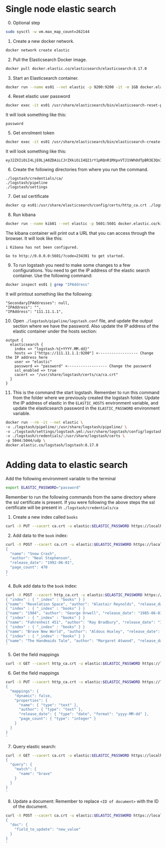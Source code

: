 # Single node elastic search

0. Optional step
```bash
sudo sysctl -w vm.max_map_count=262144
```

1. Create a new docker network.

```bash
docker network create elastic
```

2. Pull the Elasticsearch Docker image.

```bash
docker pull docker.elastic.co/elasticsearch/elasticsearch:8.17.0
```

3. Start an Elasticsearch container.

```bash
docker run --name es01 --net elastic -p 9200:9200 -it -m 1GB docker.elastic.co/elasticsearch/elasticsearch:8.17.0
```

4. Reset elastic user password
```bash
docker exec -it es01 /usr/share/elasticsearch/bin/elasticsearch-reset-password -u elastic
```
It will look something like this:
```
password
```

5. Get enrolment token
```bash
docker exec -it es01 /usr/share/elasticsearch/bin/elasticsearch-create-enrollment-token -s kibana
```
It will look something like this:
```
eyJ2ZXIiOiI4LjE0LjA0ZDAiLCJrZXkiOiI4Q21rY1pRQnR1MXpxVTJ1VWhOdTpBR3E3QnIyc1RsT01sdE5hQ0YtTEFRIn0=
```

6. Create the following directories from where you run the command.
```
./logstash/credentials/ca/
./logstash/pipeline
./logstash/settings
```

7. Get ssl certificate

```bash
docker cp es01:/usr/share/elasticsearch/config/certs/http_ca.crt ./logstash/credentials/ca/ca.crt
```

8. Run kibana

```bash
docker run --name kib01 --net elastic -p 5601:5601 docker.elastic.co/kibana/kibana:8.17.0
```

The kibana container will print out a URL that you can access through the browser. It will look like this:

```
i Kibana has not been configured.

Go to http://0.0.0.0:5601/?code=234301 to get started.
```

9. To run logstash you need to make some changes to a few configurations. You need to get the IP address of the elastic search container. Use the following command:

```bash
docker inspect es01 | grep "IPAddress"
```
It will printout something like the following:
```
"SecondaryIPAddresses": null,
"IPAddress": "",
"IPAddress": "111.11.1.1",
```

10. Open `./logstash/pipeline/logstash.conf` file, and update the output section where we have the password. Also update the IP address of the elastic container under the hosts section:
```
output {
  elasticsearch {
    index => "logstash-%{+YYYY.MM.dd}"
    hosts => ["https://111.11.1.1:9200"] <------------------ Change the IP address here
    user => "elastic"
    password => "password" <------------------ Change the password
    ssl_enabled => true
    cacert => "/usr/share/logstash/certs/ca/ca.crt"
  }
}
```

11. This is the command the start logstash. Remember to run this command from the folder where we previously created the logstash folder. Update the IP address of elastic in the `ELASTIC_HOSTS` environment variable, and update the elasticsearch password in the `ELASTIC_PASSWORD` environment variable.
```bash
docker run --rm -it --net elastic \
-v ./logstash/pipeline/:/usr/share/logstash/pipeline/ \
-v ./logstash/settings/logstash.yml:/usr/share/logstash/config/logstash.yml \
-v ./logstash/credentials/:/usr/share/logstash/certs \
-p 5044:5044/udp \
docker.elastic.co/logstash/logstash:8.17.0
```

# Adding data to elastic search

Add the following environment variable to the terminal
```bash
export ELASTIC_PASSWORD="password"
```

Remember to run the following commands from the same directory where the ssl certificate is present. If you were following the above steps the ssl certificate will be present in `./logstash/credentials/ca`

1. Create a new index called `books`
```bash
curl -X PUT --cacert ca.crt -u elastic:$ELASTIC_PASSWORD https://localhost:9200/books?pretty
```
2. Add data to the `book` index:
```bash
curl -X POST --cacert ca.crt -u elastic:$ELASTIC_PASSWORD https://localhost:9200/books/_doc?pretty -H 'Content-Type: application/json' -d'
{
  "name": "Snow Crash",
  "author": "Neal Stephenson",
  "release_date": "1992-06-01",
  "page_count": 470
}
'
```
4. Bulk add data to the `book` index:
```bash
curl -X POST --cacert http_ca.crt -u elastic:$ELASTIC_PASSWORD https://localhost:9200/_bulk?pretty -H 'Content-Type: application/json' -d'
{ "index" : { "_index" : "books" } }
{"name": "Revelation Space", "author": "Alastair Reynolds", "release_date": "2000-03-15", "page_count": 585}
{ "index" : { "_index" : "books" } }
{"name": "1984", "author": "George Orwell", "release_date": "1985-06-01", "page_count": 328}
{ "index" : { "_index" : "books" } }
{"name": "Fahrenheit 451", "author": "Ray Bradbury", "release_date": "1953-10-15", "page_count": 227}
{ "index" : { "_index" : "books" } }
{"name": "Brave New World", "author": "Aldous Huxley", "release_date": "1932-06-01", "page_count": 268}
{ "index" : { "_index" : "books" } }
{"name": "The Handmaids Tale", "author": "Margaret Atwood", "release_date": "1985-06-01", "page_count": 311}
'
```
5. Get the field mappings
```bash
curl -X GET --cacert http_ca.crt -u elastic:$ELASTIC_PASSWORD https://localhost:9200/books/_mapping?pretty
```
6. Get the field mappings
```bash
curl -X PUT --cacert http_ca.crt -u elastic:$ELASTIC_PASSWORD https://localhost:9200/my-explicit-mappings-books?pretty -H 'Content-Type: application/json' -d'
{
  "mappings": {
    "dynamic": false,  
    "properties": {  
      "name": { "type": "text" },
      "author": { "type": "text" },
      "release_date": { "type": "date", "format": "yyyy-MM-dd" },
      "page_count": { "type": "integer" }
    }
  }
}
'
```
7. Query elastic search:
```bash
curl -X GET --cacert ca.crt -u elastic:$ELASTIC_PASSWORD https://localhost:9200/books/_search?pretty -H 'Content-Type: application/json' -d'
{
  "query": {
    "match": {
      "name": "brave"
    }
  }
}
'
```

8. Update a document:
Remember to replace `<ID of document>` with the ID of the document.
```bash
curl -X POST --cacert ca.crt -u elastic:$ELASTIC_PASSWORD https://localhost:9200/books/_update/<ID of document> -H 'Content-Type: application/json' -d'
{
  "doc": {
    "field_to_update": "new_value"
  }
}
'
```